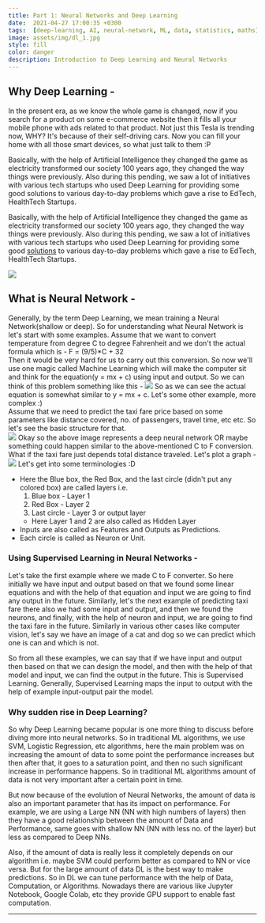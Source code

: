 ```yaml
---
title: Part 1: Neural Networks and Deep Learning
date:  2021-04-27 17:00:35 +0300
tags:  [deep-learning, AI, neural-network, ML, data, statistics, maths]
image: assets/img/dl_1.jpg
style: fill
color: danger
description: Introduction to Deep Learning and Neural Networks
---
```


## Why Deep Learning -
In the present era, as we know the whole game is changed, now if you search for a product on some e-commerce website then it fills all your mobile phone with ads related to that product. Not just this Tesla is trending now, WHY? It's because of their self-driving cars. Now you can fill your home with all those smart devices, so what just talk to them :P   

Basically, with the help of Artificial Intelligence they changed the game as electricity transformed our society 100 years ago, they changed the way things were previously. Also during this pending, we saw a lot of initiatives with various tech startups who used Deep Learning for providing some good solutions to various day-to-day problems which gave a rise to EdTech, HealthTech Startups.  

Basically, with the help of Artificial Intelligence they changed the game as electricity transformed our society 100 years ago, they changed the way things were previously. Also during this pending, we saw a lot of initiatives with various tech startups who used Deep Learning for providing some good [solutions](https://analyticsindiamag.com/11-startups-in-india-using-ai-and-robotics-to-fight-covid-19/) to various day-to-day problems which gave a rise to EdTech, HealthTech Startups.   

![]({{site.baseurl}}/assets/img/mind_nn.jpeg)   
## What is Neural Network - 
Generally, by the term Deep Learning, we mean training a Neural Network(shallow or deep). So for understanding what Neural Network is let's start with some examples. Assume that we want to convert temperature from degree C to degree Fahrenheit and we don't the actual formula which is -  F = (9/5)*C + 32   
Then it would be very hard for us to carry out this conversion. So now we'll use one magic called Machine Learning which will make the computer sit and think for the equation(y = mx + c) using input and output. So we can think of this problem something like this - 
![]({{site.baseurl}}/assets/img/nn_1.png)
So as we can see the actual equation is somewhat similar to y = mx + c. Let's some other example, more complex :)   
Assume that we need to predict the taxi fare price based on some parameters like distance covered, no. of passengers, travel time, etc etc. So let's see the basic structure for that.  
![]({{site.baseurl}}/assets/img/nn_2.png)
Okay so the above image represents a deep neural network OR maybe something could happen similar to the above-mentioned C to F conversion. What if the taxi fare just depends total distance traveled. Let's plot a graph -  
![]({{site.baseurl}}/assets/img/nn_3.png)
Let's get into some terminologies :D
- Here the Blue box, the Red Box, and the last circle (didn't put any colored box) are called layers i.e.
    1. Blue box - Layer 1
    2. Red Box - Layer 2
    3. Last circle - Layer 3 or output layer
    * Here Layer 1 and 2 are also called as Hidden Layer
- Inputs are also called as Features and Outputs as Predictions.
- Each circle is called as Neuron or Unit.  

### Using Supervised Learning in Neural Networks -
Let's take the first example where we made C to F converter. So here initially we have input and output based on that we found some linear equations and with the help of that equation and input we are going to find any output in the future. Similarly, let's the next example of predicting taxi fare there also we had some input and output, and then we found the neurons, and finally, with the help of neuron and input, we are going to find the taxi fare in the future. Similarly in various other cases like computer vision, let's say we have an image of a cat and dog so we can predict which one is can and which is not.   

So from all these examples, we can say that if we have input and output then based on that we can design the model, and then with the help of that model and input, we can find the output in the future. This is Supervised Learning. Generally, Supervised Learning maps the input to output with the help of example input-output pair the model.   
### Why sudden rise in Deep Learning? 
So why Deep Learning became popular is one more thing to discuss before diving more into neural networks. So in traditional ML algorithms, we use SVM, Logistic Regression, etc algorithms, here the main problem was on increasing the amount of data to some point the performance increases but then after that, it goes to a saturation point, and then no such significant increase in performance happens. So in traditional ML algorithms amount of data is not very important after a certain point in time.  

But now because of the evolution of Neural Networks, the amount of data is also an important parameter that has its impact on performance. For example, we are using a Large NN (NN with high numbers of layers) then they have a good relationship between the amount of Data and Performance, same goes with shallow NN (NN with less no. of the layer) but less as compared to Deep NNs.   

Also, if the amount of data is really less it completely depends on our algorithm i.e. maybe SVM could perform better as compared to NN or vice versa. But for the large amount of data DL is the best way to make predictions. So in DL we can tune performance with the help of Data, Computation, or Algorithms. Nowadays there are various like Jupyter Notebook, Google Colab, etc they provide GPU support to enable fast computation.  

---
